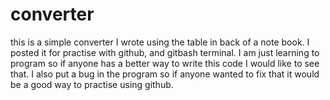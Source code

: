 # converter
this is a simple converter I wrote using the table in back of a note book. 
I posted it for practise with github, and gitbash terminal.
I am just learning to program so if anyone has a better way to write this code I would like to see that.
I also put a bug in the program so if anyone wanted to fix that it would be a good way to practise using github.
